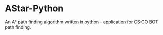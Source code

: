 # AStar-Python
An A* path finding algorithm written in python - application for CS:GO BOT path finding.
